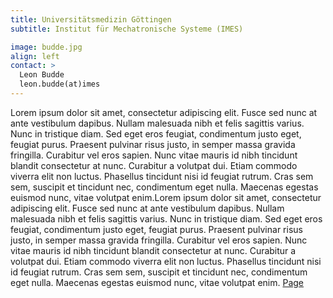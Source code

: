 ```yaml
---
title: Universitätsmedizin Göttingen
subtitle: Institut für Mechatronische Systeme (IMES)

image: budde.jpg
align: left
contact: >
  Leon Budde
  leon.budde(at)imes
---
```

Lorem ipsum dolor sit amet, consectetur adipiscing elit. Fusce sed nunc at ante vestibulum dapibus. Nullam malesuada nibh et felis sagittis varius. Nunc in tristique diam. Sed eget eros feugiat, condimentum justo eget, feugiat purus. Praesent pulvinar risus justo, in semper massa gravida fringilla. Curabitur vel eros sapien. Nunc vitae mauris id nibh tincidunt blandit consectetur at nunc. Curabitur a volutpat dui. Etiam commodo viverra elit non luctus. Phasellus tincidunt nisi id feugiat rutrum. Cras sem sem, suscipit et tincidunt nec, condimentum eget nulla. Maecenas egestas euismod nunc, vitae volutpat enim.Lorem ipsum dolor sit amet, consectetur adipiscing elit. Fusce sed nunc at ante vestibulum dapibus. Nullam malesuada nibh et felis sagittis varius. Nunc in tristique diam. Sed eget eros feugiat, condimentum justo eget, feugiat purus. Praesent pulvinar risus justo, in semper massa gravida fringilla. Curabitur vel eros sapien. Nunc vitae mauris id nibh tincidunt blandit consectetur at nunc. Curabitur a volutpat dui. Etiam commodo viverra elit non luctus. Phasellus tincidunt nisi id feugiat rutrum. Cras sem sem, suscipit et tincidunt nec, condimentum eget nulla. Maecenas egestas euismod nunc, vitae volutpat enim.
[Page](https://pharmacology.umg.eu/research/meyer-lab/)
